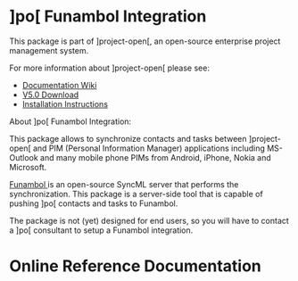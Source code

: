 # ]po[ Funambol Integration
This package is part of ]project-open[, an open-source enterprise project management system.

For more information about ]project-open[ please see:
* [Documentation Wiki](http://www.project-open.com/en/)
* [V5.0 Download](https://sourceforge.net/projects/project-open/files/project-open/V5.0/)
* [Installation Instructions](http://www.project-open.com/en/list-installers)

About ]po[ Funambol Integration:

<p><p>This package allows to synchronize contacts and tasks between ]project-open[ and PIM (Personal Information Manager) applications including MS-Outlook and many mobile phone PIMs from Android, iPhone, Nokia and Microsoft. <p><a href="http://www.funambol.org">Funambol<span class="external"> </span></a> is an open-source SyncML server that performs the synchronization. This package is a server-side tool that is capable of pushing ]po[ contacts and tasks to Funambol. <p>The package is not (yet) designed for end users, so you will have to contact a ]po[ consultant to setup a Funambol integration. 

# Online Reference Documentation


